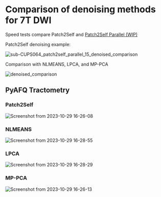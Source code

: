 # Comparison of denoising methods for 7T DWI

Speed tests compare Patch2Self and [Patch2Self Parallel (WIP)](https://github.com/ShreyasFadnavis/p2s_parallel)

Patch2Self denoising example:

![sub-CUPS064_patch2self_parallel_15_denoised_comparison](https://github.com/pcamach2/7T_DWI_denoising/assets/49655443/0a3e300f-ffc5-412b-a5a7-4f823ca1eecd)

Comparison with NLMEANS, LPCA, and MP-PCA

![denoised_comparison](https://github.com/pcamach2/7T_DWI_denoising/assets/49655443/610793a9-a9e9-436d-8398-e13435b55025)


## PyAFQ Tractometry

### Patch2Self
![Screenshot from 2023-10-29 16-26-08](https://github.com/pcamach2/7T_DWI_denoising/assets/49655443/60ff6ebd-91de-4d41-b875-bc9513048009)

### NLMEANS
![Screenshot from 2023-10-29 16-28-55](https://github.com/pcamach2/7T_DWI_denoising/assets/49655443/790c1c01-3a6f-412f-9f06-ba65c417fc56)

### LPCA
![Screenshot from 2023-10-29 16-28-29](https://github.com/pcamach2/7T_DWI_denoising/assets/49655443/d30b061d-fe49-4e83-b547-868e03db39c9)

### MP-PCA
![Screenshot from 2023-10-29 16-26-13](https://github.com/pcamach2/7T_DWI_denoising/assets/49655443/cde7925d-a89f-4b4c-bf9f-04ec9eb24d18)

